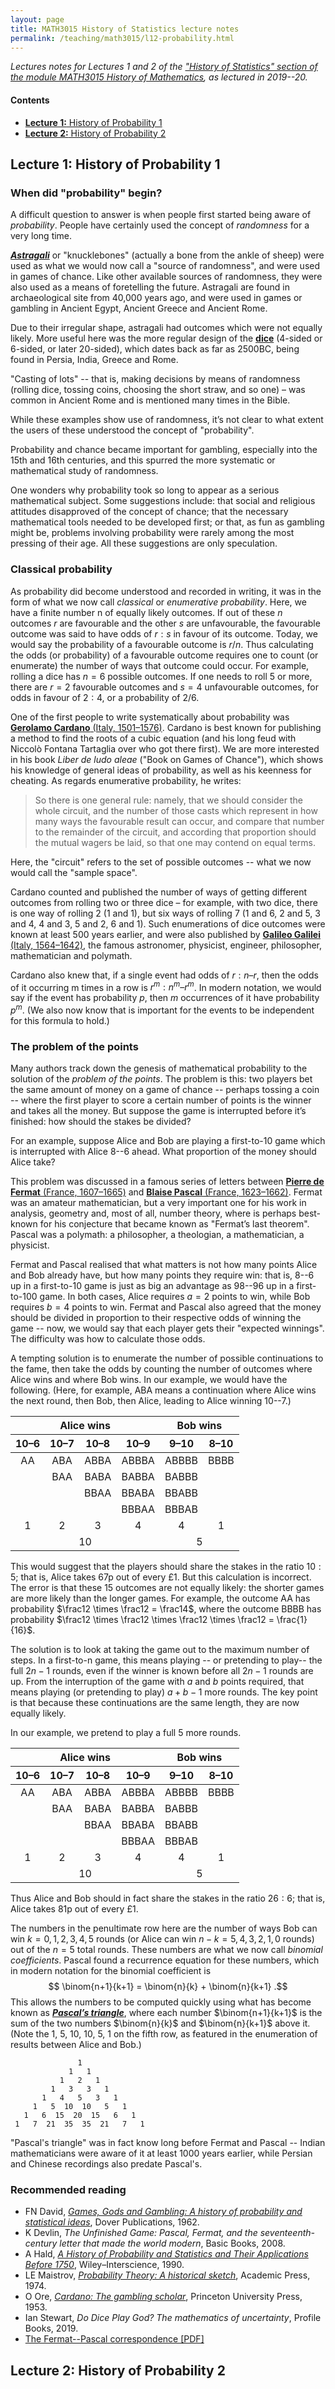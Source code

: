 ```yaml
---
layout: page
title: MATH3015 History of Statistics lecture notes
permalink: /teaching/math3015/l12-probability.html
---
```


*Lectures notes for Lectures 1 and 2 of the ["History of Statistics" section of the module MATH3015 History of Mathematics](./), as lectured in 2019--20.*

#### Contents

* [**Lecture 1:** History of Probability 1](#lecture-1-history-of-probability-1)
* [**Lecture 2:** History of Probability 2](#lecture-2-history-of-probability-2)

## Lecture 1: History of Probability 1

### When did "probability" begin?

A difficult question to answer is when people first started being aware of *probability*. People have certainly used the concept of *randomness* for a very long time.

[***Astragali***](https://en.wikipedia.org/wiki/Astragalomancy) or "knucklebones" (actually a bone from the ankle of sheep) were used as what we would now call a "source of randomness", and were used in games of chance. Like other available sources of randomness, they were also used as a means of foretelling the future. Astragali are found in archaeological site from 40,000 years ago, and were used in games or gambling in Ancient Egypt, Ancient Greece and Ancient Rome.

Due to their irregular shape, astragali had outcomes which were not equally likely. More useful here was the more regular design of the [**dice**](https://en.wikipedia.org/wiki/Dice#History) (4-sided or 6-sided, or later 20-sided), which dates back as far as 2500BC, being found in Persia, India, Greece and Rome.

"Casting of lots" -- that is, making decisions by means of randomness (rolling dice, tossing coins, choosing the short straw, and so one) – was common in Ancient Rome and is mentioned many times in the Bible.

While these examples show use of randomness, it’s not clear to what extent the users of these understood the concept of "probability".

Probability and chance became important for gambling, especially into the 15th and 16th centuries, and this spurred the more systematic or mathematical study of randomness.

One wonders why probability took so long to appear as a serious mathematical subject. Some suggestions include: that social and religious attitudes disapproved of the concept of chance; that the necessary mathematical tools needed to be developed first; or that, as fun as gambling might be, problems involving probability were rarely among the most pressing of their age. All these suggestions are only speculation.

### Classical probability

As probability did become understood and recorded in writing, it was in the form of what we now call *classical* or *enumerative probability*. Here, we have a finite number n of equally likely outcomes. If out of these $n$ outcomes $r$ are favourable and the other $s$ are unfavourable, the favourable outcome was said to have odds of $r : s$ in favour of its outcome. Today, we would say the probability of a favourable outcome is $r / n$. Thus calculating the odds (or probability) of a favourable outcome requires one to count (or enumerate) the number of ways that outcome could occur. For example, rolling a dice has $n = 6$ possible outcomes. If one needs to roll $5$ or more, there are $r = 2$ favourable outcomes and $s = 4$ unfavourable outcomes, for odds in favour of $2 : 4$, or a probability of $2 / 6$.

One of the first people to write systematically about probability was [**Gerolamo Cardano** (Italy, 1501–1576)](https://mathshistory.st-andrews.ac.uk/Biographies/Cardan/). Cardano is best known for publishing a method to find the roots of a cubic equation (and his long feud with Niccolò Fontana Tartaglia over who got there first). We are more interested in his book *Liber de ludo aleae* ("Book on Games of Chance"), which shows his knowledge of general ideas of probability, as well as his keenness for cheating. As regards enumerative probability, he writes:

> So there is one general rule: namely, that we should consider the whole circuit, and the number of those casts which represent in how many ways the favourable result can occur, and compare that number to the remainder of the circuit, and according that proportion should the mutual wagers be laid, so that one may contend on equal terms.

Here, the "circuit" refers to the set of possible outcomes -- what we now would call the "sample space".

Cardano counted and published the number of ways of getting different outcomes from rolling two or three dice – for example, with two dice, there is one way of rolling 2 (1 and 1), but six ways of rolling 7 (1 and 6, 2 and 5, 3 and 4, 4 and 3, 5 and 2, 6 and 1). Such enumerations of dice outcomes were known at least 500 years earlier, and were also published by [**Galileo Galilei** (Italy, 1564–1642)](https://mathshistory.st-andrews.ac.uk/Biographies/Galileo/), the famous astronomer, physicist, engineer, philosopher, mathematician and polymath. 

Cardano also knew that, if a single event had odds of $r : n – r$, then the odds of it occurring m times in a row is $r^m : n^m – r^m$. In modern notation, we would say if the event has probability $p$, then $m$ occurrences of it have probability $p^m$. (We also now know that is important for the events to be independent for this formula to hold.)

### The problem of the points

Many authors track down the genesis of mathematical probability to the solution of the *problem of the points*. The problem is this: two players bet the same amount of money on a game of chance -- perhaps tossing a coin -- where the first player to score a certain number of points is the winner and takes all the money. But suppose the game is interrupted before it’s finished: how should the stakes be divided?

For an example, suppose Alice and Bob are playing a first-to-10 game which is interrupted with Alice 8--6 ahead. What proportion of the money should Alice take?

This problem was discussed in a famous series of letters between [**Pierre de Fermat** (France, 1607–1665)](https://mathshistory.st-andrews.ac.uk/Biographies/Fermat/) and [**Blaise Pascal** (France, 1623–1662)](https://mathshistory.st-andrews.ac.uk/Biographies/Pascal/). Fermat was an amateur mathematician, but a very important one for his work in analysis, geometry and, most of all, number theory, where is perhaps best-known for his conjecture that became known as "Fermat’s last theorem". Pascal was a polymath: a philosopher, a theologian, a mathematician, a physicist.

Fermat and Pascal realised that what matters is not how many points Alice and Bob already have, but how many points they require win: that is, 8--6 up in a first-to-10 game is just as big an advantage as 98--96 up in a first-to-100 game. In both cases, Alice requires $a = 2$ points to win, while Bob requires $b = 4$ points to win. Fermat and Pascal also agreed that the money should be divided in proportion to their respective odds of winning the game -- now, we would say that each player gets their "expected winnings". The difficulty was how to calculate those odds.

A tempting solution is to enumerate the number of possible continuations to the fame, then take the odds by counting the number of outcomes where Alice wins and where Bob wins. In our example, we would have the following. (Here, for example, ABA means a continuation where Alice wins the next round, then Bob, then Alice, leading to Alice winning 10--7.)

<table>
<thead>
  <tr>
    <th style="text-align: center" colspan="4">Alice wins</th>
    <th style="text-align: center" colspan="2">Bob wins</th>
  </tr>
  <tr>
    <th style="text-align: center">10&ndash;6</th>
    <th style="text-align: center"><strong>10&ndash;7</strong></th>
    <th style="text-align: center"><strong>10&ndash;8</strong></th>
    <th style="text-align: center"><strong>10&ndash;9</strong></th>
    <th style="text-align: center"><strong>9&ndash;10</strong></th>
    <th style="text-align: center"><strong>8&ndash;10</strong></th>
  </tr>
</thead>
<tbody>
  <tr>
    <td style="text-align: center">AA</td>
    <td style="text-align: center">ABA</td>
    <td style="text-align: center">ABBA</td>
    <td style="text-align: center">ABBBA</td>
    <td style="text-align: center">ABBBB</td>
    <td style="text-align: center">BBBB</td>
  </tr>
  <tr>
    <td style="text-align: center"></td>
    <td style="text-align: center">BAA</td>
    <td style="text-align: center">BABA</td>
    <td style="text-align: center">BABBA</td>
    <td style="text-align: center">BABBB</td>
    <td style="text-align: center"></td>
  </tr>
  <tr>
    <td style="text-align: center"></td>
    <td style="text-align: center"></td>
    <td style="text-align: center">BBAA</td>
    <td style="text-align: center">BBABA</td>
    <td style="text-align: center">BBABB</td>
    <td style="text-align: center"></td>
  </tr>
  <tr>
    <td style="text-align: center"></td>
    <td style="text-align: center"></td>
    <td style="text-align: center"></td>
    <td style="text-align: center">BBBAA</td>
    <td style="text-align: center">BBBAB</td>
    <td style="text-align: center"></td>
  </tr>
  <tr>
    <td style="text-align: center">1</td>
    <td style="text-align: center">2</td>
    <td style="text-align: center">3</td>
    <td style="text-align: center">4</td>
    <td style="text-align: center">4</td>
    <td style="text-align: center">1</td>
  </tr>
  <tr>
    <td style="text-align: center" colspan="4">10</td>
    <td style="text-align: center" colspan="2">5</td>
  </tr>
</tbody>
</table>

This would suggest that the players should share the stakes in the ratio $10 : 5$; that is, Alice takes 67p out of every £1. But this calculation is incorrect. The error is that these 15 outcomes are not equally likely: the shorter games are more likely than the longer games. For example, the outcome AA has probability $\frac12 \times \frac12 = \frac14$, where the outcome BBBB has probability $\frac12 \times \frac12 \times \frac12 \times \frac12 = \frac{1}{16}$.

The solution is to look at taking the game out to the maximum number of steps. In a first-to-n game, this means playing -- or pretending to play-- the full $2n - 1$ rounds, even if the winner is known before all $2n - 1$ rounds are up. From the interruption of the game with $a$ and $b$ points required, that means playing (or pretending to play) $a + b - 1$ more rounds. The key point is that because these continuations are the same length, they are now equally likely.

In our example, we pretend to play a full 5 more rounds.

<table>
<thead>
  <tr>
    <th style="text-align: center" colspan="4">Alice wins</th>
    <th style="text-align: center" colspan="2">Bob wins</th>
  </tr>
  <tr>
    <th style="text-align: center">10&ndash;6</th>
    <th style="text-align: center"><strong>10&ndash;7</strong></th>
    <th style="text-align: center"><strong>10&ndash;8</strong></th>
    <th style="text-align: center"><strong>10&ndash;9</strong></th>
    <th style="text-align: center"><strong>9&ndash;10</strong></th>
    <th style="text-align: center"><strong>8&ndash;10</strong></th>
  </tr>
</thead>
<tbody>
  <tr>
    <td style="text-align: center">AA</td>
    <td style="text-align: center">ABA</td>
    <td style="text-align: center">ABBA</td>
    <td style="text-align: center">ABBBA</td>
    <td style="text-align: center">ABBBB</td>
    <td style="text-align: center">BBBB</td>
  </tr>
  <tr>
    <td style="text-align: center"></td>
    <td style="text-align: center">BAA</td>
    <td style="text-align: center">BABA</td>
    <td style="text-align: center">BABBA</td>
    <td style="text-align: center">BABBB</td>
    <td style="text-align: center"></td>
  </tr>
  <tr>
    <td style="text-align: center"></td>
    <td style="text-align: center"></td>
    <td style="text-align: center">BBAA</td>
    <td style="text-align: center">BBABA</td>
    <td style="text-align: center">BBABB</td>
    <td style="text-align: center"></td>
  </tr>
  <tr>
    <td style="text-align: center"></td>
    <td style="text-align: center"></td>
    <td style="text-align: center"></td>
    <td style="text-align: center">BBBAA</td>
    <td style="text-align: center">BBBAB</td>
    <td style="text-align: center"></td>
  </tr>
  <tr>
    <td style="text-align: center">1</td>
    <td style="text-align: center">2</td>
    <td style="text-align: center">3</td>
    <td style="text-align: center">4</td>
    <td style="text-align: center">4</td>
    <td style="text-align: center">1</td>
  </tr>
  <tr>
    <td style="text-align: center" colspan="4">10</td>
    <td style="text-align: center" colspan="2">5</td>
  </tr>
</tbody>
</table>

Thus Alice and Bob should in fact share the stakes in the ratio $26 : 6$; that is, Alice takes 81p out of every £1.

The numbers in the penultimate row here are the number of ways Bob can win $k = 0, 1, 2, 3, 4, 5$ rounds (or Alice can win $n - k = 5, 4, 3, 2, 1, 0$ rounds) out of the $n = 5$ total rounds. These numbers are what we now call *binomial coefficients*. Pascal found a recurrence equation for these numbers, which in modern notation for the binomial coefficient is
$$ \binom{n+1}{k+1} = \binom{n}{k} + \binom{n}{k+1} .$$
This allows the numbers to be computed quickly using what has become known as [***Pascal’s triangle***](https://en.wikipedia.org/wiki/Pascal%27s_triangle), where each number $\binom{n+1}{k+1}$ is the sum of the two numbers $\binom{n}{k}$ and $\binom{n}{k+1}$ above it. (Note the 1, 5, 10, 10, 5, 1 on the fifth row, as featured in the enumeration of results between Alice and Bob.)

```
               1
             1   1
           1   2   1
         1   3   3   1
       1   4   5   3   1
     1   5  10  10   5   1
   1   6  15  20  15   6   1
 1   7  21  35  35  21   7   1
```

"Pascal's triangle" was in fact know long before Fermat and Pascal -- Indian mathematicians were aware of it at least 1000 years earlier, while Persian and Chinese recordings also predate Pascal's.




### Recommended reading

*	FN David, [*Games, Gods and Gambling: A history of probability and statistical ideas*](https://leeds.primo.exlibrisgroup.com/permalink/44LEE_INST/13rlbcs/alma991011810039705181), Dover Publications, 1962.
*	K Devlin, *The Unfinished Game: Pascal, Fermat, and the seventeenth-century letter that made the world modern*, Basic Books, 2008.
*	A Hald, [*A History of Probability and Statistics and Their Applications Before 1750*](https://leeds.primo.exlibrisgroup.com/permalink/44LEE_INST/13rlbcs/alma991015280459705181), Wiley–Interscience, 1990.
*	LE Maistrov, [*Probability Theory: A historical sketch*](https://leeds.primo.exlibrisgroup.com/permalink/44LEE_INST/13rlbcs/alma991013099789705181), Academic Press, 1974.
*	O Ore, [*Cardano: The gambling scholar*](https://leeds.primo.exlibrisgroup.com/permalink/44LEE_INST/13rlbcs/alma991015441939705181), Princeton University Press, 1953.
*	Ian Stewart, *Do Dice Play God? The mathematics of uncertainty*, Profile Books, 2019.
*	[The Fermat--Pascal correspondence [PDF]](https://www.york.ac.uk/depts/maths/histstat/pascal.pdf)


## Lecture 2: History of Probability 2


